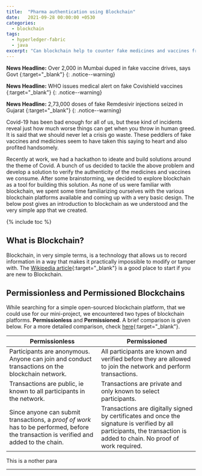 ```yaml
---
title:  "Pharma authentication using Blockchain"
date:   2021-09-28 00:00:00 +0530
categories: 
  - blockchain 
tags: 
  - hyperledger-fabric
  - java
excerpt: "Can blockchain help to counter fake medicines and vaccines from entering the market?"
---
```

**News Headline:** Over 2,000 in Mumbai duped in fake vaccine drives, says Govt [<i class="fas fa-xs fa-link" aria-hidden="true"></i>][1]{:target="_blank"}
{: .notice--warning}

**News Headline:** WHO issues medical alert on fake Covishield vaccines [<i class="fas fa-sm fa-link" aria-hidden="true"></i>][2]{:target="_blank"}
{: .notice--warning}

**News Headline:** 2,73,000 doses of fake Remdesivir injections seized in Gujarat [<i class="fas fa-sm fa-link" aria-hidden="true"></i>][3]{:target="_blank"}
{: .notice--warning}


Covid-19 has been bad enough for all of us, but these kind of incidents reveal just how much worse things can get when you throw in human greed. It is said that we should never let a crisis go waste. These peddlers of fake vaccines and medicines seem to have taken this saying to heart and also profited handsomely. 

Recently at work, we had a hackathon to ideate and build solutions around the theme of Covid. A bunch of us decided to tackle the above problem and develop a solution to verify the authenticity of the medicines and vaccines we consume. After some brainstorming, we decided to explore blockchain as a tool for building this solution. As none of us were familiar with blockchain, we spent some time familiarizing ourselves with the various blockchain platforms available and coming up with a very basic design. The below post gives an introduction to blockchain as we understood and the very simple app that we created. 

{% include toc %}


## What is Blockchain?
Blockchain, in very simple terms, is a technology that allows us to record information in a way that makes it practically impossible to modify or tamper with. The [Wikipedia article][4]{:target="_blank"} is a good place to start if you are new to Blockchain.

## Permissionless and Permissioned Blockchains
While searching for a simple open-sourced blockchain platform, that we could use for our mini-project, we encountered two types of blockchain platforms. **Permissionless** and **Permissioned**. A brief comparison is given below. For a more detailed comparison, check [here][5]{:target="_blank"}.

| Permissionless | Permissioned |
|----------------|--------------|
| Participants are anonymous. Anyone can join and conduct transactions on the blockchain network. | All participants are known and verified before they are allowed to join the network and perform transactions.  
| Transactions are public, ie known to all participants in the network. | Transactions are private and only known to select participants.
| Since anyone can submit transactions, a *proof of work* has to be performed, before the transaction is verified and added to the chain. | Transactions are digitally signed by certificates and once the signature is verified by all participants, the transaction is added to chain. No proof of work required.



This is a nother para

---
[1]: https://timesofindia.indiatimes.com/india/over-2000-in-mumbai-duped-in-fake-vaccine-drives-says-govt/articleshow/83827768.cms
[2]: https://www.livemint.com/science/health/who-issues-medical-alert-on-fake-covishield-vaccines-11629224524851.html
[3]: https://economictimes.indiatimes.com/news/india/273000-doses-of-fake-remdesivir-injections-seized-in-gujarat/videoshow/82369088.cms?from=mdr
[4]: https://en.wikipedia.org/wiki/Blockchain
[5]: https://searchcio.techtarget.com/tip/Permissioned-vs-permissionless-blockchains-Key-differences